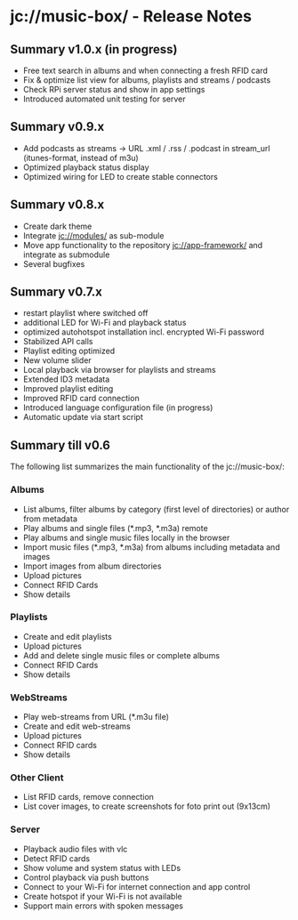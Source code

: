 # jc://music-box/ - Release Notes

## Summary v1.0.x (in progress)

* Free text search in albums and when connecting a fresh RFID card
* Fix & optimize list view for albums, playlists and streams / podcasts
* Check RPi server status and show in app settings
* Introduced automated unit testing for server

## Summary v0.9.x

* Add podcasts as streams -> URL .xml / .rss / .podcast in stream_url (itunes-format, instead of m3u)
* Optimized playback status display
* Optimized wiring for LED to create stable connectors

## Summary v0.8.x

* Create dark theme
* Integrate [jc://modules/](https://github.com/jc-prg/modules) as sub-module
* Move app functionality to the repository [jc://app-framework/](https://github.com/jc-prg/app-framework) and integrate as submodule
* Several bugfixes

## Summary v0.7.x

* restart playlist where switched off
* additional LED for Wi-Fi and playback status
* optimized autohotspot installation incl. encrypted Wi-Fi password
* Stabilized API calls
* Playlist editing optimized
* New volume slider
* Local playback via browser for playlists and streams
* Extended ID3 metadata
* Improved playlist editing
* Improved RFID card connection
* Introduced language configuration file (in progress)
* Automatic update via start script

## Summary till v0.6

The following list summarizes the main functionality of the jc://music-box/:

### Albums

* List albums, filter albums by category (first level of directories) or author from metadata
* Play albums and single files (*.mp3, *.m3a) remote
* Play albums and single music files locally in the browser
* Import music files (*.mp3, *.m3a) from albums including metadata and images
* Import images from album directories
* Upload pictures
* Connect RFID Cards
* Show details

### Playlists

* Create and edit playlists
* Upload pictures
* Add and delete single music files or complete albums
* Connect RFID Cards
* Show details

### WebStreams

* Play web-streams from URL (*.m3u file)
* Create and edit web-streams
* Upload pictures
* Connect RFID cards
* Show details

### Other Client

* List RFID cards, remove connection
* List cover images, to create screenshots for foto print out (9x13cm)

### Server

* Playback audio files with vlc
* Detect RFID cards
* Show volume and system status with LEDs
* Control playback via push buttons
* Connect to your Wi-Fi for internet connection and app control
* Create hotspot if your Wi-Fi is not available
* Support main errors with spoken messages 

